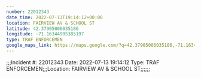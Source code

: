 ```yaml
---
number: 22012343
date_time: 2022-07-13T19:14:12+00:00
location: FAIRVIEW AV & SCHOOL ST
latitude: 42.37905006035186
longitude: -71.16344995385197
type: TRAF ENFORCEMEN
google_maps_link: https://maps.google.com/?q=42.37905006035186,-71.16344995385197
---
```


;;;Incident #: 22012343  Date: 2022-07-13 19:14:12   Type: TRAF ENFORCEMEN;;;Location: FAIRVIEW AV & SCHOOL ST;;;;;;
